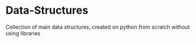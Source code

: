 # Data-Structures
Collection of main data structures, created on python from scratch without using libraries
